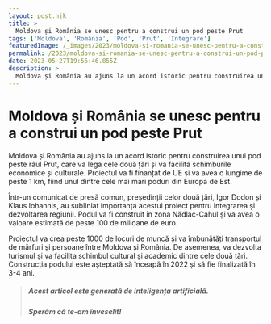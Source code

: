 ```yaml
---
layout: post.njk
title: >
  Moldova și România se unesc pentru a construi un pod peste Prut
tags: ['Moldova', 'România', 'Pod', 'Prut', 'Integrare']
featuredImage: /_images/2023/moldova-si-romania-se-unesc-pentru-a-construi-un-pod-peste-prut.jpg
permalink: /2023/moldova-si-romania-se-unesc-pentru-a-construi-un-pod-peste-prut.html
date: 2023-05-27T19:56:46.855Z
description: >
  Moldova și România au ajuns la un acord istoric pentru construirea unui pod peste râul Prut, care va lega cele două țări și va facilita schimburile economice și culturale. Proiectul va fi finanțat de UE și va avea o lungime de peste 1 km, fiind unul dintre cele mai mari poduri din Europa de Est.
---
```


# Moldova și România se unesc pentru a construi un pod peste Prut

Moldova și România au ajuns la un acord istoric pentru construirea unui pod peste râul Prut, care va lega cele două țări și va facilita schimburile economice și culturale. Proiectul va fi finanțat de UE și va avea o lungime de peste 1 km, fiind unul dintre cele mai mari poduri din Europa de Est.

Într-un comunicat de presă comun, președinții celor două țări, Igor Dodon și Klaus Iohannis, au subliniat importanța acestui proiect pentru integrarea și dezvoltarea regiunii. Podul va fi construit în zona Nădlac-Cahul și va avea o valoare estimată de peste 100 de milioane de euro.

Proiectul va crea peste 1000 de locuri de muncă și va îmbunătăți transportul de mărfuri și persoane între Moldova și România. De asemenea, va dezvolta turismul și va facilita schimbul cultural și academic dintre cele două țări. Construcția podului este așteptată să înceapă în 2022 și să fie finalizată în 3-4 ani.

> ##### Acest articol este generată de inteligența artificială.
> ##### Sperăm că te-am înveselit!
